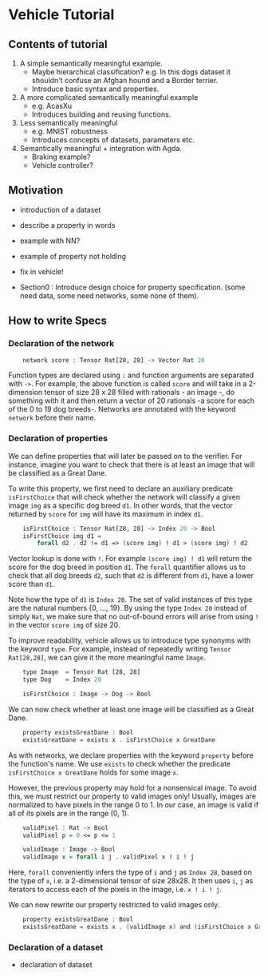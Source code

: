 
# Vehicle Tutorial 

## Contents of tutorial

1. A simple semantically meaningful example.
    - Maybe hierarchical classification? e.g. In this dogs dataset it shouldn't confuse an Afghan hound and a Border terrier.
    - Introduce basic syntax and properties.
2. A more complicated semantically meaningful example 
    - e.g. AcasXu
    - Introduces building and reusing functions.
3. Less semantically meaningful
    - e.g. MNIST robustness
    - Introduces concepts of datasets, parameters etc.
4. Semantically meaningful + integration with Agda.
    - Braking example?
    - Vehicle controller?


## Motivation
- introduction of a dataset
- describe a property in words
- example with NN?
- example of property not holding 
- fix in vehicle!

- Section0 : Introduce design choice for property specification. (some need data, some need networks, some none of them).

## How to write Specs

### Declaration of the network

```agda
    network score : Tensor Rat[28, 28] -> Vector Rat 20
```

Function types are declared using `:` and function arguments are separated with `->`. 
For example, the above function is called `score` and will take in a 2-dimension tensor of size 28 x 28
filled with rationals - an image -, do something with it and then return a vector of 20 rationals -a score for each of the 0 to 19 dog breeds-.
Networks are annotated with the keyword `network` before their name. 

### Declaration of properties

We can define properties that will later be passed on to the verifier. 
For instance, imagine you want to check that there is at least an image that will be classified as a Great Dane.

To write this property, we first need to declare an auxiliary predicate `isFirstChoice` that will 
check whether the network will classify a given image `img` as a specific dog breed `d1`. In other words, that the 
vector returned by `score` for `img` will have its maximum in index `d1`.

```agda
    isFirstChoice : Tensor Rat[28, 28] -> Index 20 -> Bool
    isFirstChoice img d1 =
        forall d2 . d2 != d1 => (score img) ! d1 > (score img) ! d2
```
Vector lookup is done with `!`. For example `(score img) ! d1` will return the score for the dog breed in position `d1`. 
The `forall` quantifier allows us to check that all dog breeds `d2`, such that `d2` is different from `d1`, have a lower score than `d1`. 

Note how the type of `d1` is `Index 20`. The set of valid instances of this type are the natural numbers {0, ..., 19}.
By using the type `Index 20` instead of simply `Nat`, we make sure that no out-of-bound errors will arise from using `!` 
in the vector `score img` of size 20.

To improve readability, vehicle allows us to introduce type synonyms with the keyword `type`. For example, 
instead of repeatedly writing `Tensor Rat[28,28]`, we can give it the more meaningful name `Image`. 

```agda
    type Image  = Tensor Rat [28, 28]
    type Dog    = Index 20

    isFirstChoice : Image -> Dog -> Bool
``` 

We can now check whether at least one image will be classified as a Great Dane. 

```agda
    property existsGreatDane : Bool
    existsGreatDane = exists x . isFirstChoice x GreatDane
```
As with networks, we declare properties with the keyword `property` before the function's name. 
We use `exists` to check whether the predicate `isFirstChoice x GreatDane` holds for some image `x`.

However, the previous property may hold for a nonsensical image. To avoid this, we must 
restrict our property to valid images only!
Usually, images are normalized to have pixels in the range 0 to 1. In our case, an image is valid if all of its pixels 
are in the range (0, 1).

```agda
    validPixel : Rat -> Bool
    validPixel p = 0 <= p <= 1

    validImage : Image -> Bool
    validImage x = forall i j . validPixel x ! i ! j
```
Here, `forall` conveniently infers the type of `i` and `j` as `Index 28`, based on the type of `x`, i.e. a 2-dimensional tensor of size 28x28. It then uses `i`, `j` as iterators to access each of the pixels in the image, i.e. `x ! i ! j`.

We can now rewrite our property restricted to valid images only.

```agda
    property existsGreatDane : Bool
    existsGreatDane = exists x . (validImage x) and (isFirstChoice x GreatDane)
``` 
    
### Declaration of a dataset

- declaration of dataset
    







